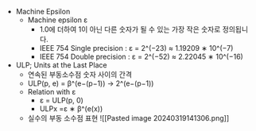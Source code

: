 - Machine Epsilon 
	- Machine epsilon ε
		- 1.0에 더하여 1이 아닌 다른 숫자가 될 수 있는 가장 작은 숫자로 정의됩니다.
		- IEEE 754 Single precision : ε = 2^(−23) ≈ 1.19209 ∗ 10^(−7) 
		- IEEE 754 Double precision : ε = 2^(−52) ≈ 2.22045 ∗ 10^(−16)
- ULP; Units at the Last Place
	- 연속된 부동소수점 숫자 사이의 간격
	- ULP(p, e) = β^(e−(p−1)) → 2^(e−(p−1))
	- Relation with ε
		- ε = ULP(p, 0)  
		- ULPx =ε ∗ β^(e(x))
	- 실수의 부동 소수점 표현
![[Pasted image 20240319141306.png]]
